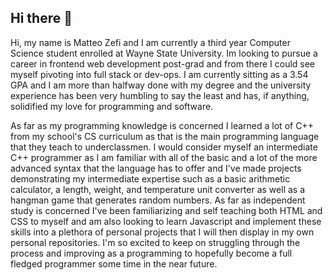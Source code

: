 ## Hi there 👋

<!--
**matteozefi/matteozefi** is a ✨ _special_ ✨ repository because its `README.md` (this file) appears on your GitHub profile.

Here are some ideas to get you started:

- 🔭 I’m currently working on ...
- 🌱 I’m currently learning ...
- 👯 I’m looking to collaborate on ...
- 🤔 I’m looking for help with ...
- 💬 Ask me about ...
- 📫 How to reach me: ...
- 😄 Pronouns: ...
- ⚡ Fun fact: ...
-->

Hi, my name is Matteo Zefi and I am currently a third year Computer Science student enrolled at Wayne State University. Im looking to pursue a career in frontend web development post-grad and from there
I could see myself pivoting into full stack or dev-ops. I am currently sitting as a 3.54 GPA and I am more than halfway done with my degree and the university experience has been very humbling to say
the least and has, if anything, solidified my love for programming and software.

As far as my programming knowledge is concerned I learned a lot of C++ from my school's CS curriculum as that is the main programming language that they teach to underclassmen. I would consider myself 
an intermediate C++ programmer as I am familiar with all of the basic and a lot of the more advanced syntax that the language has to offer and I've made projects demonstrating my intermediate expertise
such as a basic arithmetic calculator, a length, weight, and temperature unit converter as well as a hangman game that generates random numbers. As far as independent study is concerned I've been 
familiarizing and self teaching both HTML and CSS to myself and am also looking to learn Javascript and implement these skills into a plethora of personal projects that I will then display in my own 
personal repositories. I'm so excited to keep on struggling through the process and improving as a programming to hopefully become a full fledged programmer some time in the near future.

